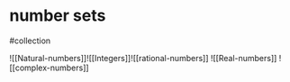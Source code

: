 # number sets
#collection

![[Natural-numbers]]![[Integers]]![[rational-numbers]]
![[Real-numbers]]
![[complex-numbers]]
